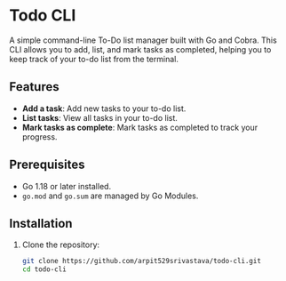 # Todo CLI

A simple command-line To-Do list manager built with Go and Cobra. This CLI allows you to add, list, and mark tasks as completed, helping you to keep track of your to-do list from the terminal.

## Features

- **Add a task**: Add new tasks to your to-do list.
- **List tasks**: View all tasks in your to-do list.
- **Mark tasks as complete**: Mark tasks as completed to track your progress.

## Prerequisites

- Go 1.18 or later installed.
- `go.mod` and `go.sum` are managed by Go Modules.

## Installation

1. Clone the repository:
   ```bash
   git clone https://github.com/arpit529srivastava/todo-cli.git
   cd todo-cli
   ```
